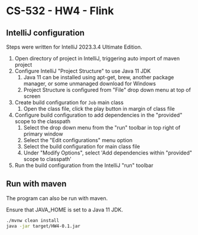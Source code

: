 # CS-532 - HW4 - Flink

## IntelliJ configuration

Steps were written for IntelliJ 2023.3.4 Ultimate Edition.

1) Open directory of project in IntelliJ, triggering auto import of maven project
1) Configure IntelliJ "Project Structure" to use Java 11 JDK
   1) Java 11 can be installed using apt-get, brew, another package manager, or some unmanaged download for Windows
   1) Project Structure is configured from "File" drop down menu at top of screen
1) Create build configuration for `Job` main class
   1) Open the class file, click the play button in margin of class file
1) Configure build configuration to add dependencies in the "provided" scope to the classpath
   1) Select the drop down menu from the "run" toolbar in top right of primary window
   1) Select the "Edit configurations" menu option
   1) Select the build configuration for main class file
   1) Under "Modify Options", select 'Add dependencies within "provided" scope to classpath'
1) Run the build configuration from the IntelliJ "run" toolbar

## Run with maven

The program can also be run with maven.

Ensure that JAVA_HOME is set to a Java 11 JDK.

```bash
./mvnw clean install
java -jar target/HW4-0.1.jar
```

